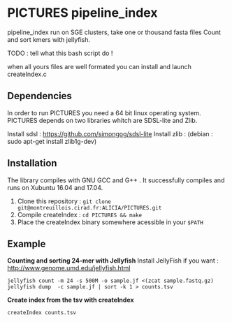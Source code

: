 # PICTURES pipeline_index

pipeline_index run on SGE clusters, take one or thousand fasta files
Count and sort kmers with jellyfish.

TODO : tell what this bash script do !

when all yours files are well formated you can install and launch createIndex.c

## Dependencies
In order to run PICTURES you need a 64 bit linux operating system.
PICTURES depends on two libraries whitch are SDSL-lite and Zlib. 

Install sdsl : https://github.com/simongog/sdsl-lite
Install zlib : (debian : sudo apt-get install zlib1g-dev)

## Installation

The library compiles with GNU GCC and G++ . It successfully compiles and runs on Xubuntu 16.04 and 17.04.

1. Clone this repository : `git clone git@montreuillois.cirad.fr:ALICIA/PICTURES.git`
2. Compile createIndex : `cd PICTURES && make`
3. Place the createIndex binary somewhere acessible in your `$PATH`

## Example
**Counting and sorting 24-mer with Jellyfish**
Install JellyFish if you want : http://www.genome.umd.edu/jellyfish.html

```
jellyfish count -m 24 -s 500M -o sample.jf <(zcat sample.fastq.gz)
jellyfish dump  -c sample.jf | sort -k 1 > counts.tsv
```

**Create index from the tsv with createIndex**

```
createIndex counts.tsv
```
